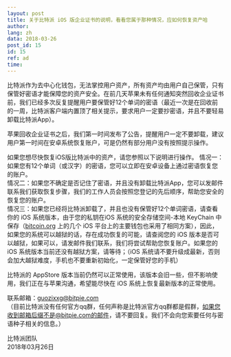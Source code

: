 ```yaml
---
layout: post
title: 关于比特派 iOS 版企业证书的说明，看看您属于那种情况，应如何恢复资产哈
author: 
lang: zh
data: 2018-03-26
post_id: 15
id: 15
ref: ad
time: 
---
```



比特派作为去中心化钱包，无法掌控用户资产，所有资产均由用户自己保管，只有保管好密语才能保障您的资产安全。在前几天苹果未有任何通知突然回收企业证书前，我们已经多次反复提醒用户要保管好12个单词的密语（最近一次是在回收前的一周，比特派客户端内置顶了相关提示，要求用户一定要抄密语，并且不要轻易卸载比特派App）。


苹果回收企业证书之后，我们第一时间发布了公告，提醒用户一定不要卸载，建议用户第一时间在安卓系统恢复账户，可是仍然有部分用户没有按照提示操作。


如果您想尽快恢复iOS版比特派中的资产，请您参照以下说明进行操作。
情况一：如果您有12个单词（或汉字）的密语，您可以立即在安卓设备上通过密语恢复您的账户。<br/>
情况二：如果您不确定是否记住了密语，并且没有卸载比特派App，您可以发邮件联系我们获取恢复步骤，我们的工作人员会按照您登记的先后顺序，帮助您安全的恢复您的账户。<br/>
情况三：如果您已经将比特派卸载了，并且也没有保管好12个单词密语，请查看你的 iOS 系统版本，由于您的私钥在iOS 系统的安全存储空间-本地 KeyChain 中保存（<a href="https://bitcoin.org" target="_blank">bitcoin.org</a> 上的几个 iOS 平台上的主要钱包也采用了相同方案），因此，如果您的系统可以越狱的话，存在成功恢复的可能，请查阅您的 iOS 版本是否可以越狱，如果可以，请发邮件我们联系，我们将尝试帮助您恢复账户。如果您的 iOS 系统版本当前还没有越狱方案，请等待；（iOS 系统请不要升级成最新，否则会加大越狱难度，手机也不要重新初始化，一定保管好您的手机）<br/>


比特派的 AppStore 版本当前仍然可以正常使用，该版本会旧一些，但不影响使用，我们正在与苹果沟通，希望能尽快在 iOS 系统上恢复最新版本的正常使用。

联系邮箱：<a href="mailto://guozixxg@bitpie.com">guozixxg@bitpie.com</a><br/>
（目前比特派没有任何官方qq群，任何声称是比特派官方qq群都是假群，如果您收到邮箱后缀不是@bitpie.com的邮件，请不要回复。我们不会向您索要任何与密语种子相关的信息。）


比特派团队<br/>
2018年03月26日

<style>
#content h5{
	color:red;
}
</style>